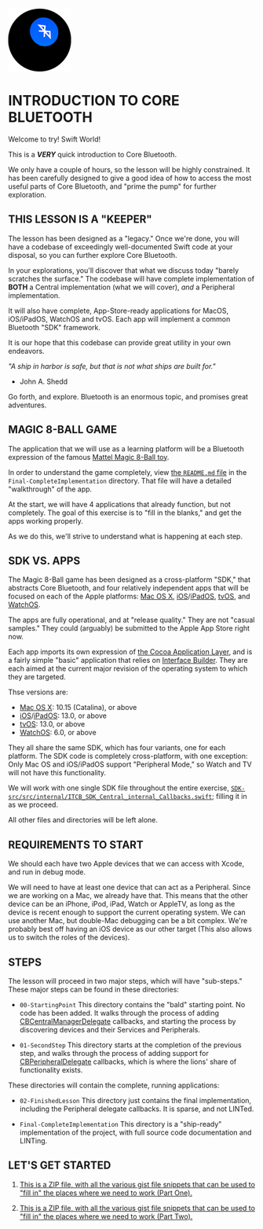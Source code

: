 ![Bluetooth 8-Ball Icon](icon.png)

# INTRODUCTION TO CORE BLUETOOTH

Welcome to try! Swift World!

This is a ***VERY*** quick introduction to Core Bluetooth.

We only have a couple of hours, so the lesson will be highly constrained. It has been carefully designed to give a good idea of how to access the most useful parts of Core Bluetooth, and "prime the pump" for further exploration.

## THIS LESSON IS A "KEEPER"

The lesson has been designed as a "legacy." Once we're done, you will have a codebase of exceedingly well-documented Swift code at your disposal, so you can further explore Core Bluetooth.

In your explorations, you'll discover that what we discuss today "barely scratches the surface." The codebase will have complete implementation of **BOTH** a Central implementation (what we will cover), *and* a Peripheral implementation.

It will also have complete, App-Store-ready applications for MacOS, iOS/iPadOS, WatchOS and tvOS. Each app will implement a common Bluetooth "SDK" framework.

It is our hope that this codebase can provide great utility in your own endeavors.

*"A ship in harbor is safe, but that is not what ships are built for."*
- John A. Shedd

Go forth, and explore. Bluetooth is an enormous topic, and promises great adventures.

## MAGIC 8-BALL GAME

The application that we will use as a learning platform will be a Bluetooth expression of the famous [Mattel Magic 8-Ball toy](https://en.wikipedia.org/wiki/Magic_8-Ball).

In order to understand the game completely, view [the `README.md` file](https://github.com/LittleGreenViper/ITCB/blob/master/README.md) in the `Final-CompleteImplementation` directory. That file will have a detailed "walkthrough" of the app.

At the start, we will have 4 applications that already function, but not completely. The goal of this exercise is to "fill in the blanks," and get the apps working properly.

As we do this, we'll strive to understand what is happening at each step.

## SDK VS. APPS

The Magic 8-Ball game has been designed as a cross-platform "SDK," that abstracts Core Bluetooth, and four relatively independent apps that will be focused on each of the Apple platforms: [Mac OS X](https://apple.com/macos), [iOS](https://apple.com/ios)/[iPadOS](https://apple.com/ipados), [tvOS](https://apple.com/tvos), and [WatchOS](https://apple.com/watchos).

The apps are fully operational, and at "release quality." They are not "casual samples." They could (arguably) be submitted to the Apple App Store right now.

Each app imports its own expression of [the Cocoa Application Layer](https://developer.apple.com/library/archive/documentation/MacOSX/Conceptual/OSX_Technology_Overview/CocoaApplicationLayer/CocoaApplicationLayer.html), and is a fairly simple "basic" application that relies on [Interface Builder](https://developer.apple.com/xcode/interface-builder/). They are each aimed at the current major revision of the operating system to which they are targeted.

Thse versions are:

- [Mac OS X](https://apple.com/macos): 10.15 (Catalina), or above
- [iOS](https://apple.com/ios)/[iPadOS](https://apple.com/ipados): 13.0, or above
- [tvOS](https://apple.com/tvos): 13.0, or above
- [WatchOS](https://apple.com/watchos): 6.0, or above

They all share the same SDK, which has four variants, one for each platform. The SDK code is completely cross-platform, with one exception: Only Mac OS and iOS/iPadOS support "Peripheral Mode," so Watch and TV will not have this functionality.

We will work with one single SDK file throughout the entire exercise, [`SDK-src/src/internal/ITCB_SDK_Central_internal_Callbacks.swift`](https://github.com/LittleGreenViper/ITCB/blob/00-StartingPoint/SDK-src/src/internal/ITCB_SDK_Central_internal_Callbacks.swift); filling it in as we proceed.

All other files and directories will be left alone.

## REQUIREMENTS TO START

We should each have two Apple devices that we can access with Xcode, and run in debug mode.

We will need to have at least one device that can act as a Peripheral. Since we are working on a Mac, we already have that. This means that the other device can be an iPhone, iPod, iPad, Watch or AppleTV, as long as the device is recent enough to support the current operating system. We can use another Mac, but double-Mac debugging can be a bit complex. We're probably best off having an iOS device as our other target (This also allows us to switch the roles of the devices).

## STEPS

The lesson will proceed in two major steps, which will have "sub-steps." These major steps can be found in these directories:

- `00-StartingPoint`
    This directory contains the "bald" starting point. No code has been added.
    It walks through the process of adding [CBCentralManagerDelegate](https://developer.apple.com/documentation/corebluetooth/cbcentralmanagerdelegate) callbacks, and starting the process by discovering devices and their Services and Peripherals.
    
- `01-SecondStep`
    This directory starts at the completion of the previous step, and walks through the process of adding support for [CBPeripheralDelegate](https://developer.apple.com/documentation/corebluetooth/cbperipheraldelegate) callbacks, which is where the lions' share of functionality exists.
    
These directories will contain the complete, running applications:
    
- `02-FinishedLesson`
    This directory just contains the final implementation, including the Peripheral delegate callbacks. It is sparse, and not LINTed.
    
- `Final-CompleteImplementation`
    This directory is a "ship-ready" implementation of the project, with full source code documentation and LINTing.
    
## LET'S GET STARTED

1. [This is a ZIP file, with all the various gist file snippets that can be used to "fill in" the places where we need to work (Part One).](https://gist.github.com/ChrisMarshallNY/d287be6dbcc88627178058bdee348d32/archive/6af12df8158e03ac1daef90fda7537c362e010ee.zip)

2. [This is a ZIP file, with all the various gist file snippets that can be used to "fill in" the places where we need to work (Part Two).](https://gist.github.com/ChrisMarshallNY/80f3370d407f9b5f848077e5f2061894/archive/850355629168d0224b04b30ae373ff501392636c.zip)
